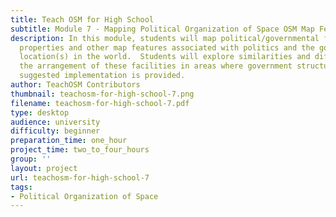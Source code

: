```yaml
---
title: Teach OSM for High School
subtitle: Module 7 - Mapping Political Organization of Space OSM Map Features
description: In this module, students will map political/governmental facilities,
  properties and other map features associated with politics and the government at
  location(s) in the world.  Students will explore similarities and differences between
  the arrangement of these facilities in areas where government structures may differ.  A
  suggested implementation is provided.
author: TeachOSM Contributors
thumbnail: teachosm-for-high-school-7.png
filename: teachosm-for-high-school-7.pdf
type: desktop
audience: university
difficulty: beginner
preparation_time: one_hour
project_time: two_to_four_hours
group: ''
layout: project
url: teachosm-for-high-school-7
tags:
- Political Organization of Space
---
```


